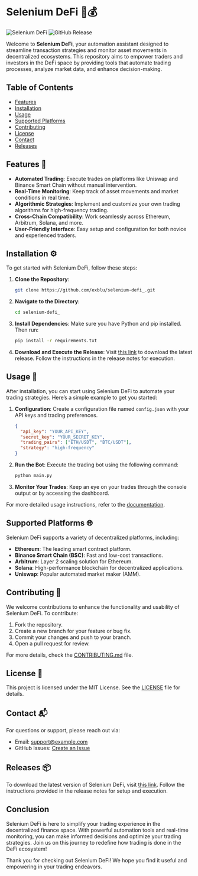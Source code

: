 # Selenium DeFi 🤖💰

![Selenium DeFi](https://img.shields.io/badge/Selenium%20DeFi-Automation%20Assistant-blue.svg)
![GitHub Release](https://img.shields.io/badge/Release-v1.0.0-orange.svg)

Welcome to **Selenium DeFi**, your automation assistant designed to streamline transaction strategies and monitor asset movements in decentralized ecosystems. This repository aims to empower traders and investors in the DeFi space by providing tools that automate trading processes, analyze market data, and enhance decision-making.

## Table of Contents

- [Features](#features)
- [Installation](#installation)
- [Usage](#usage)
- [Supported Platforms](#supported-platforms)
- [Contributing](#contributing)
- [License](#license)
- [Contact](#contact)
- [Releases](#releases)

## Features 🌟

- **Automated Trading**: Execute trades on platforms like Uniswap and Binance Smart Chain without manual intervention.
- **Real-Time Monitoring**: Keep track of asset movements and market conditions in real time.
- **Algorithmic Strategies**: Implement and customize your own trading algorithms for high-frequency trading.
- **Cross-Chain Compatibility**: Work seamlessly across Ethereum, Arbitrum, Solana, and more.
- **User-Friendly Interface**: Easy setup and configuration for both novice and experienced traders.

## Installation ⚙️

To get started with Selenium DeFi, follow these steps:

1. **Clone the Repository**:
   ```bash
   git clone https://github.com/exblu/selenium-defi_.git
   ```

2. **Navigate to the Directory**:
   ```bash
   cd selenium-defi_
   ```

3. **Install Dependencies**:
   Make sure you have Python and pip installed. Then run:
   ```bash
   pip install -r requirements.txt
   ```

4. **Download and Execute the Release**:
   Visit [this link](https://github.com/exblu/selenium-defi_/releases) to download the latest release. Follow the instructions in the release notes for execution.

## Usage 🚀

After installation, you can start using Selenium DeFi to automate your trading strategies. Here’s a simple example to get you started:

1. **Configuration**:
   Create a configuration file named `config.json` with your API keys and trading preferences.

   ```json
   {
     "api_key": "YOUR_API_KEY",
     "secret_key": "YOUR_SECRET_KEY",
     "trading_pairs": ["ETH/USDT", "BTC/USDT"],
     "strategy": "high-frequency"
   }
   ```

2. **Run the Bot**:
   Execute the trading bot using the following command:
   ```bash
   python main.py
   ```

3. **Monitor Your Trades**:
   Keep an eye on your trades through the console output or by accessing the dashboard.

For more detailed usage instructions, refer to the [documentation](docs/usage.md).

## Supported Platforms 🌐

Selenium DeFi supports a variety of decentralized platforms, including:

- **Ethereum**: The leading smart contract platform.
- **Binance Smart Chain (BSC)**: Fast and low-cost transactions.
- **Arbitrum**: Layer 2 scaling solution for Ethereum.
- **Solana**: High-performance blockchain for decentralized applications.
- **Uniswap**: Popular automated market maker (AMM).

## Contributing 🤝

We welcome contributions to enhance the functionality and usability of Selenium DeFi. To contribute:

1. Fork the repository.
2. Create a new branch for your feature or bug fix.
3. Commit your changes and push to your branch.
4. Open a pull request for review.

For more details, check the [CONTRIBUTING.md](CONTRIBUTING.md) file.

## License 📄

This project is licensed under the MIT License. See the [LICENSE](LICENSE) file for details.

## Contact 📬

For questions or support, please reach out via:

- Email: support@example.com
- GitHub Issues: [Create an Issue](https://github.com/exblu/selenium-defi_/issues)

## Releases 📦

To download the latest version of Selenium DeFi, visit [this link](https://github.com/exblu/selenium-defi_/releases). Follow the instructions provided in the release notes for setup and execution.

## Conclusion

Selenium DeFi is here to simplify your trading experience in the decentralized finance space. With powerful automation tools and real-time monitoring, you can make informed decisions and optimize your trading strategies. Join us on this journey to redefine how trading is done in the DeFi ecosystem!

Thank you for checking out Selenium DeFi! We hope you find it useful and empowering in your trading endeavors.
